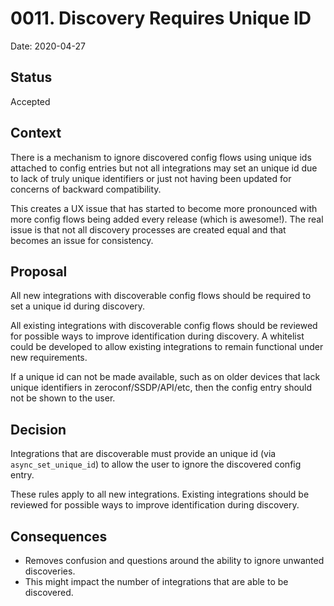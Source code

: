 # 0011. Discovery Requires Unique ID

Date: 2020-04-27

## Status

Accepted

## Context

There is a mechanism to ignore discovered config flows using unique ids
attached to config entries but not all integrations may set an unique id
due to lack of truly unique identifiers or just not having been updated for
concerns of backward compatibility.

This creates a UX issue that has started to become more pronounced with more config flows
being added every release (which is awesome!). The real issue is that not all discovery processes 
are created equal and that becomes an issue for consistency.

## Proposal

All new integrations with discoverable config flows should be required to set a
unique id during discovery.

All existing integrations with discoverable config flows should be reviewed for
possible ways to improve identification during discovery. A whitelist could be developed
to allow existing integrations to remain functional under new requirements.

If a unique id can not be made available, such as on older devices that lack unique identifiers
in zeroconf/SSDP/API/etc, then the config entry should not be shown to the user.

## Decision

Integrations that are discoverable must provide an unique id (via `async_set_unique_id`) 
to allow the user to ignore the discovered config entry.

These rules apply to all new integrations. Existing integrations should be reviewed 
for possible ways to improve identification during discovery.

## Consequences

- Removes confusion and questions around the ability to ignore unwanted discoveries.
- This might impact the number of integrations that are able to be discovered.

